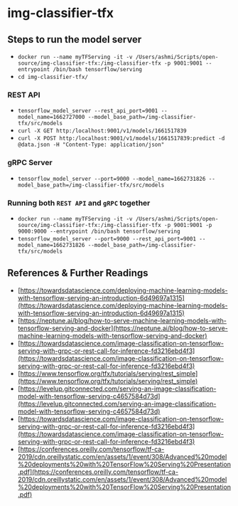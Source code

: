 # img-classifier-tfx

## Steps to run the model server
* `docker run --name myTFServing -it -v /Users/ashmi/Scripts/open-source/img-classifier-tfx:/img-classifier-tfx -p 9001:9001 --entrypoint /bin/bash tensorflow/serving
`
* `cd img-classifier-tfx/`
### REST API
* `tensorflow_model_server --rest_api_port=9001 --model_name=1662727000 --model_base_path=/img-classifier-tfx/src/models`
* `curl -X GET http:/localhost:9001/v1/models/1661517839`
* `curl -X POST http:/localhost:9001/v1/models/1661517839:predict -d @data.json -H "Content-Type: application/json"
`
### gRPC Server
* `tensorflow_model_server --port=9000 --model_name=1662731826 --model_base_path=/img-classifier-tfx/src/models`

### Running both `REST API` and `gRPC` together
* `docker run --name myTFServing -it -v /Users/ashmi/Scripts/open-source/img-classifier-tfx:/img-classifier-tfx -p 9001:9001 -p 9000:9000 --entrypoint /bin/bash tensorflow/serving`
* `tensorflow_model_server --port=9000 --rest_api_port=9001 --model_name=1662731826 --model_base_path=/img-classifier-tfx/src/models`

## References & Further Readings
* [https://towardsdatascience.com/deploying-machine-learning-models-with-tensorflow-serving-an-introduction-6d49697a1315](https://towardsdatascience.com/deploying-machine-learning-models-with-tensorflow-serving-an-introduction-6d49697a1315)
* [https://neptune.ai/blog/how-to-serve-machine-learning-models-with-tensorflow-serving-and-docker](https://neptune.ai/blog/how-to-serve-machine-learning-models-with-tensorflow-serving-and-docker)
* [https://towardsdatascience.com/image-classification-on-tensorflow-serving-with-grpc-or-rest-call-for-inference-fd3216ebd4f3](https://towardsdatascience.com/image-classification-on-tensorflow-serving-with-grpc-or-rest-call-for-inference-fd3216ebd4f3)
* [https://www.tensorflow.org/tfx/tutorials/serving/rest_simple](https://www.tensorflow.org/tfx/tutorials/serving/rest_simple)
* [https://levelup.gitconnected.com/serving-an-image-classification-model-with-tensorflow-serving-c4657584d73d](https://levelup.gitconnected.com/serving-an-image-classification-model-with-tensorflow-serving-c4657584d73d)
* [https://towardsdatascience.com/image-classification-on-tensorflow-serving-with-grpc-or-rest-call-for-inference-fd3216ebd4f3](https://towardsdatascience.com/image-classification-on-tensorflow-serving-with-grpc-or-rest-call-for-inference-fd3216ebd4f3)
* [https://conferences.oreilly.com/tensorflow/tf-ca-2019/cdn.oreillystatic.com/en/assets/1/event/308/Advanced%20model%20deployments%20with%20TensorFlow%20Serving%20Presentation.pdf](https://conferences.oreilly.com/tensorflow/tf-ca-2019/cdn.oreillystatic.com/en/assets/1/event/308/Advanced%20model%20deployments%20with%20TensorFlow%20Serving%20Presentation.pdf)
